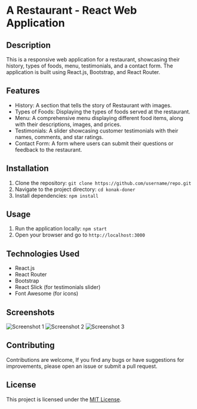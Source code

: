 # A Restaurant - React Web Application

## Description
This is a responsive web application for a restaurant, showcasing their history, types of foods, menu, testimonials, and a contact form. The application is built using React.js, Bootstrap, and React Router. 

## Features
- History: A section that tells the story of  Restaurant with  images.
- Types of Foods: Displaying the types of foods served at the restaurant.
- Menu: A comprehensive menu displaying different food items, along with their descriptions, images, and prices.
- Testimonials: A slider showcasing customer testimonials with their names, comments, and star ratings.
- Contact Form: A form where users can submit their questions or feedback to the restaurant.

## Installation
1. Clone the repository: `git clone https://github.com/username/repo.git`
2. Navigate to the project directory: `cd konak-doner`
3. Install dependencies: `npm install`

## Usage
1. Run the application locally: `npm start`
2. Open your browser and go to `http://localhost:3000`

## Technologies Used
- React.js
- React Router
- Bootstrap
- React Slick (for testimonials slider)
- Font Awesome (for icons)

## Screenshots
![Screenshot 1](./src/images/screenshot1.png)
![Screenshot 2](./src/images/screenshot2.png)
![Screenshot 3](./src/images/screenshot3.png)

## Contributing
Contributions are welcome, If you find any bugs or have suggestions for improvements, please open an issue or submit a pull request.

## License
This project is licensed under the [MIT License](./LICENSE).



